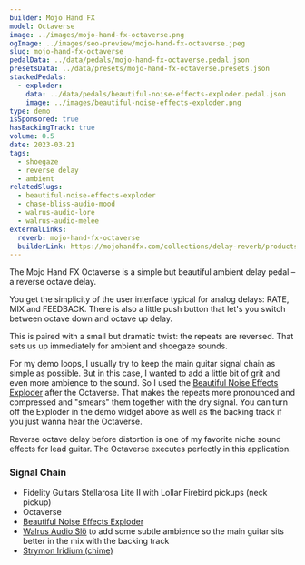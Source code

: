 ```yaml
---
builder: Mojo Hand FX
model: Octaverse
image: ../images/mojo-hand-fx-octaverse.png
ogImage: ../images/seo-preview/mojo-hand-fx-octaverse.jpeg
slug: mojo-hand-fx-octaverse
pedalData: ../data/pedals/mojo-hand-fx-octaverse.pedal.json
presetsData: ../data/presets/mojo-hand-fx-octaverse.presets.json
stackedPedals:
  - exploder:
    data: ../data/pedals/beautiful-noise-effects-exploder.pedal.json
    image: ../images/beautiful-noise-effects-exploder.png
type: demo
isSponsored: true
hasBackingTrack: true
volume: 0.5
date: 2023-03-21
tags:
  - shoegaze
  - reverse delay
  - ambient
relatedSlugs:
  - beautiful-noise-effects-exploder
  - chase-bliss-audio-mood
  - walrus-audio-lore
  - walrus-audio-melee
externalLinks:
  reverb: mojo-hand-fx-octaverse
  builderLink: https://mojohandfx.com/collections/delay-reverb/products/octaverse-reverse-octave-delay
---
```


The Mojo Hand FX Octaverse is a simple but beautiful ambient delay pedal – a reverse octave delay.

You get the simplicity of the user interface typical for analog delays: RATE, MIX and FEEDBACK. There is also a little push button that let's you switch between octave down and octave up delay.

This is paired with a small but dramatic twist: the repeats are reversed. That sets us up immediately for ambient and shoegaze sounds.

For my demo loops, I usually try to keep the main guitar signal chain as simple as possible. But in this case, I wanted to add a little bit of grit and even more ambience to the sound. So I used the [Beautiful Noise Effects Exploder](/demos/beautiful-noise-effects-exploder) after the Octaverse. That makes the repeats more pronounced and compressed and "smears" them together with the dry signal. You can turn off the Exploder in the demo widget above as well as the backing track if you just wanna hear the Octaverse.

Reverse octave delay before distortion is one of my favorite niche sound effects for lead guitar. The Octaverse executes perfectly in this application.

### Signal Chain

- Fidelity Guitars Stellarosa Lite II with Lollar Firebird pickups (neck pickup)
- Octaverse
- [Beautiful Noise Effects Exploder](/demos/beautiful-noise-effects-exploder)
- [Walrus Audio Slö](/demos/walrus-audio-slo) to add some subtle ambience so the main guitar sits better in the mix with the backing track
- [Strymon Iridium (chime)](/demos/strymon-iridium)
